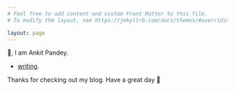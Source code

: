 ```yaml
---
# Feel free to add content and custom Front Matter to this file.
# To modify the layout, see https://jekyllrb.com/docs/themes/#overriding-theme-defaults

layout: page
---
```

👋, I am Ankit Pandey.

- [writing](https://ankitpandey2708.github.io/posts/).

Thanks for checking out my blog. Have a great day 🤗